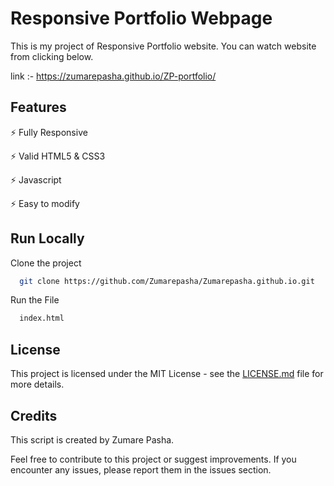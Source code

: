 
# Responsive Portfolio Webpage

This is my project of Responsive Portfolio website. You can watch website from clicking below.

link :- https://zumarepasha.github.io/ZP-portfolio/


## Features

⚡️ Fully Responsive

⚡️ Valid HTML5 & CSS3

⚡️ Javascript

⚡️ Easy to modify

## Run Locally


Clone the project

```bash
  git clone https://github.com/Zumarepasha/Zumarepasha.github.io.git
```

Run the File

```bash
  index.html
```


## License

This project is licensed under the MIT License - see the [LICENSE.md](https://github.com/Zumarepasha/Zumarepasha.github.io/blob/master/LICENSE) file for more details.


## Credits

This script is created by Zumare Pasha.

Feel free to contribute to this project or suggest improvements. If you encounter any issues, please report them in the issues section.